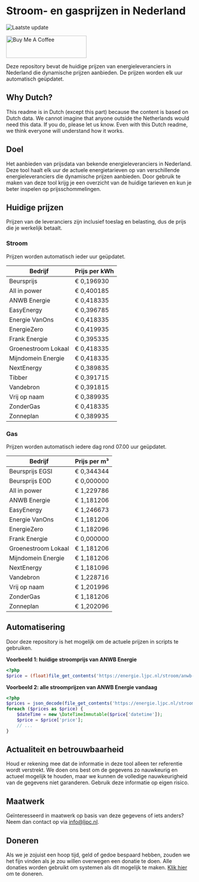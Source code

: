 # Stroom- en gasprijzen in Nederland

![Laatste update](https://img.shields.io/badge/laatste%20update-2024--06--17%2021%3A00%20CET-brightgreen)

<a href="https://www.buymeacoffee.com/Lars-" target="_blank"><img src="https://cdn.buymeacoffee.com/buttons/v2/default-orange.png" alt="Buy Me A Coffee" height="60" style="height: 60px !important;width: 217px !important;" ></a>

Deze repository bevat de huidige prijzen van energieleveranciers in Nederland die dynamische prijzen aanbieden. De prijzen worden elk uur automatisch geüpdatet.

## Why Dutch?

This readme is in Dutch (except this part) because the content is based on Dutch data. We cannot imagine that anyone outside the Netherlands would need this data. If you do, please let us know. Even with this Dutch readme, we think
everyone will understand how it works.

## Doel

Het aanbieden van prijsdata van bekende energieleveranciers in Nederland. Deze tool haalt elk uur de actuele energietarieven op van verschillende energieleveranciers die dynamische prijzen aanbieden. Door gebruik te maken van deze tool
krijg je een overzicht van de huidige tarieven en kun je beter inspelen op prijsschommelingen.

## Huidige prijzen

Prijzen van de leveranciers zijn inclusief toeslag en belasting, dus de prijs die je werkelijk betaalt.

### Stroom

Prijzen worden automatisch ieder uur geüpdatet.

 Bedrijf | Prijs per kWh 
---------|---------------
Beursprijs | € 0,196930
All in power | € 0,400185
ANWB Energie | € 0,418335
EasyEnergy | € 0,396785
Energie VanOns | € 0,418335
EnergieZero | € 0,419935
Frank Energie | € 0,395335
Groenestroom Lokaal | € 0,418335
Mijndomein Energie | € 0,418335
NextEnergy | € 0,389835
Tibber | € 0,391715
Vandebron | € 0,391815
Vrij op naam | € 0,389935
ZonderGas | € 0,418335
Zonneplan | € 0,389935


### Gas

Prijzen worden automatisch iedere dag rond 07.00 uur geüpdatet.

 Bedrijf | Prijs per m³ 
---------|--------------
Beursprijs EGSI | € 0,344344
Beursprijs EOD | € 0,000000
All in power | € 1,229786
ANWB Energie | € 1,181206
EasyEnergy | € 1,246673
Energie VanOns | € 1,181206
EnergieZero | € 1,182096
Frank Energie | € 0,000000
Groenestroom Lokaal | € 1,181206
Mijndomein Energie | € 1,181206
NextEnergy | € 1,181096
Vandebron | € 1,228716
Vrij op naam | € 1,201996
ZonderGas | € 1,181206
Zonneplan | € 1,202096


## Automatisering

Door deze repository is het mogelijk om de actuele prijzen in scripts te gebruiken.

**Voorbeeld 1: huidige stroomprijs van ANWB Energie**

```php
<?php
$price = (float)file_get_contents('https://energie.ljpc.nl/stroom/anwb-energie-nu.txt');

```

**Voorbeeld 2: alle stroomprijzen van ANWB Energie vandaag**

```php
<?php
$prices = json_decode(file_get_contents('https://energie.ljpc.nl/stroom/all-in-power-vandaag.json'),true);
foreach ($prices as $price) {
    $dateTime = new \DateTimeImmutable($price['datetime']);
    $price = $price['price'];
    // ...
}
```

## Actualiteit en betrouwbaarheid

Houd er rekening mee dat de informatie in deze tool alleen ter referentie wordt verstrekt. We doen ons best om de gegevens zo nauwkeurig en actueel mogelijk te houden, maar we kunnen de volledige nauwkeurigheid van de gegevens niet
garanderen. Gebruik deze informatie op eigen risico.

## Maatwerk

Geïnteresseerd in maatwerk op basis van deze gegevens of iets anders? Neem dan contact op
via [info@ljpc.nl](mailto:info@ljpc.nl?subject=Energie%20prijzen).

## Doneren

Als we je zojuist een hoop tijd, geld of gedoe bespaard hebben, zouden we het fijn vinden als je zou willen overwegen een
donatie te doen. Alle donaties worden gebruikt om systemen als dit mogelijk te
maken. [Klik hier](https://www.buymeacoffee.com/Lars-) om te doneren.
